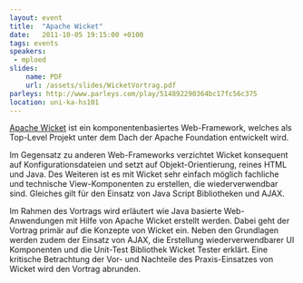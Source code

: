 ```yaml
---
layout: event
title:  "Apache Wicket"
date:   2011-10-05 19:15:00 +0100
tags: events
speakers:
 - mploed
slides:
    name: PDF
    url: /assets/slides/WicketVortrag.pdf
parleys: http://www.parleys.com/play/514892290364bc17fc56c375
location: uni-ka-hs101
---
```


[Apache Wicket](http://wicket.apache.org/) ist ein komponentenbasiertes Web-Framework, welches als Top-Level Projekt unter dem Dach der Apache Foundation entwickelt wird.

Im Gegensatz zu anderen Web-Frameworks verzichtet Wicket konsequent auf Konfigurationsdateien und setzt auf Objekt-Orientierung, reines HTML und Java. Des Weiteren ist es mit Wicket sehr einfach möglich fachliche und technische View-Komponenten zu erstellen, die wiederverwendbar sind. Gleiches gilt für den Einsatz von Java Script Bibliotheken und AJAX.

Im Rahmen des Vortrags wird erläutert wie Java basierte Web-Anwendungen mit Hilfe von Apache Wicket erstellt werden. Dabei geht der Vortrag primär auf die Konzepte von Wicket ein. Neben den Grundlagen werden zudem der Einsatz von AJAX, die Erstellung wiederverwendbarer UI Komponenten und die Unit-Test Bibliothek Wicket Tester erklärt. Eine kritische Betrachtung der Vor- und Nachteile des Praxis-Einsatzes von Wicket wird den Vortrag abrunden.
